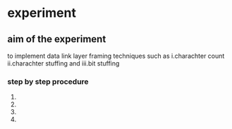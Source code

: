 # experiment


## aim of the experiment
to implement data link layer framing techniques such as i.charachter count ii.charachter stuffing and iii.bit stuffing 

### step by step procedure 
1.
2.
3.
4.
